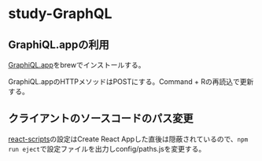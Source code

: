 # study-GraphQL

## GraphiQL.appの利用

[GraphiQL.app](https://github.com/skevy/graphiql-app)をbrewでインストールする。

GraphiQL.appのHTTPメソッドはPOSTにする。Command + Rの再読込で更新する。

## クライアントのソースコードのパス変更

[react-scripts](https://www.npmjs.com/package/react-scripts)の設定はCreate React Appした直後は隠蔽されているので、`npm run eject`で設定ファイルを出力しconfig/paths.jsを変更する。

